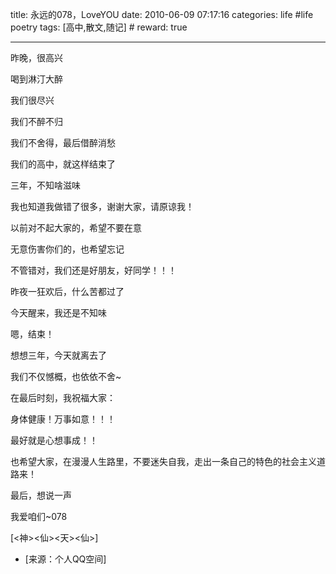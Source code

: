 title: 永远的078，LoveYOU
date: 2010-06-09 07:17:16
categories: life #life poetry
tags: [高中,散文,随记]  # <!--more-->
reward: true

---

昨晚，很高兴

喝到淋汀大醉

我们很尽兴

我们不醉不归


<!--more--><!--more-->


我们不舍得，最后借醉消愁

我们的高中，就这样结束了

三年，不知啥滋味

我也知道我做错了很多，谢谢大家，请原谅我！

以前对不起大家的，希望不要在意

无意伤害你们的，也希望忘记

不管错对，我们还是好朋友，好同学！！！



昨夜一狂欢后，什么苦都过了



今天醒来，我还是不知味

嗯，结束！

想想三年，今天就离去了

我们不仅憾概，也依依不舍~



在最后时刻，我祝福大家：

身体健康！万事如意！！！

最好就是心想事成！！

也希望大家，在漫漫人生路里，不要迷失自我，走出一条自己的特色的社会主义道路来！



最后，想说一声

我爱咱们~078


[<神><仙><天><仙>]


- [来源：个人QQ空间]
